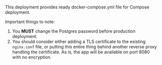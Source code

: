 This deployment provides ready docker-compose.yml file for Compose deployment.

Important things to note:
1. You **MUST** change the Postgres password before production deployment.
2. You should consider either adding a TLS certificate to the existing `nginx.conf` file, or putting this entire thing behind another reverse proxy handling the certificate. As is, the app will be available on port 8080 with no encryption.
